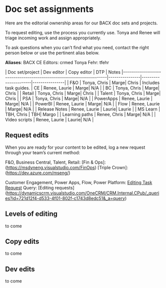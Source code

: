 
# Doc set assignments

Here are the editorial ownership areas for our BACX doc sets and projects. 

To request editing, use the process you currently use. Tonya and Renee will triage incoming work and assign appropriately. 

To ask questions when you can’t find what you need, contact the right person below or use the pertinent alias below. 

**Aliases**: 
BACX CE Editors: crmed 
Tonya Fehr: tfehr 


| Doc set/project                                                  | Dev editor   | Copy editor  | DTP    | Notes
|----------------------------------------------------------------------|----------------|----------------------|----------------|
| F&O | Tonya, Chris | Marge| Chris | Includes task guides.
| CE | Renee, Laurie | Marge| N/A | 
| BC | Tonya, Chris | Marge| Chris | 
| Retail | Tonya, Chris | Marge| Chris | 
| Talent | Tonya, Chris | Marge| Chris | 
| PSA | Tonya, Chris | Marge| N/A | 
| PowerApps | Renee, Laurie | Marge| N/A | 
| PowerBI | Renee, Laurie | Marge| N/A | 
| Flow | Renee, Laurie | Marge| N/A | 
| Release Notes | Renee, Laurie | Laurie| Laurie | 
| MS Learn | TBH, Chris | TBH| Margo | 
| Learning paths | Renee, Chris | Marge| N/A | 
| Video scripts | Renee, Laurie | Laurie| N/A | 

## Request edits
When you are ready for your content to be edited, log a new request through your team’s current method:

F&O, Business Central, Talent, Retail: 
[Fin & Ops]: (https://msdyneng.visualstudio.com/FinOps) 
[Triple Crown]: (https://dev.azure.com/mseng/) 

Customer Engagement, Power Apps, Flow, Power Platform: [Editing Task Request](https://dynamicscrm.visualstudio.com/OneCRM/CRM.Internal.CPub/_workitems/create/Task?templateId=0a8b7ccd-108e-46fd-aa5d-102ab279256a&ownerId=74778d57-e6a1-43fe-b56b-be19cb488aae)
Query: [Editing requests] (https://dynamicscrm.visualstudio.com/OneCRM/CRM.Internal.CPub/_queries?id=721d12f4-d533-4f01-802f-c1743d8edc51&_a=query)

## Levels of editing
to come

## Copy edits
to come

## Dev edits
to come
